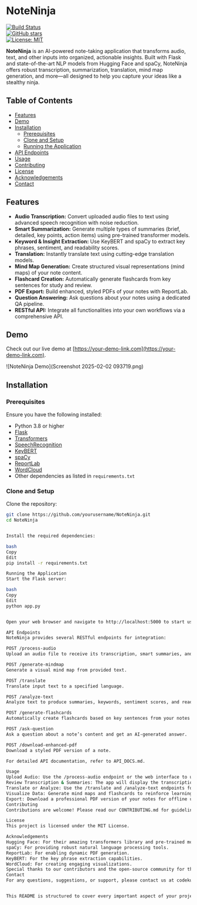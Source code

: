 # NoteNinja

[![Build Status](https://img.shields.io/travis/yourusername/NoteNinja.svg?style=flat)](https://travis-ci.com/yourusername/NoteNinja)  
[![GitHub stars](https://img.shields.io/github/stars/yourusername/NoteNinja.svg?style=social)](https://github.com/yourusername/NoteNinja/stargazers)  
[![License: MIT](https://img.shields.io/badge/License-MIT-yellow.svg)](LICENSE)

**NoteNinja** is an AI-powered note-taking application that transforms audio, text, and other inputs into organized, actionable insights. Built with Flask and state-of-the-art NLP models from Hugging Face and spaCy, NoteNinja offers robust transcription, summarization, translation, mind map generation, and more—all designed to help you capture your ideas like a stealthy ninja.

## Table of Contents

- [Features](#features)
- [Demo](#demo)
- [Installation](#installation)
  - [Prerequisites](#prerequisites)
  - [Clone and Setup](#clone-and-setup)
  - [Running the Application](#running-the-application)
- [API Endpoints](#api-endpoints)
- [Usage](#usage)
- [Contributing](#contributing)
- [License](#license)
- [Acknowledgements](#acknowledgements)
- [Contact](#contact)

## Features

- **Audio Transcription:** Convert uploaded audio files to text using advanced speech recognition with noise reduction.
- **Smart Summarization:** Generate multiple types of summaries (brief, detailed, key points, action items) using pre-trained transformer models.
- **Keyword & Insight Extraction:** Use KeyBERT and spaCy to extract key phrases, sentiment, and readability scores.
- **Translation:** Instantly translate text using cutting-edge translation models.
- **Mind Map Generation:** Create structured visual representations (mind maps) of your note content.
- **Flashcard Creation:** Automatically generate flashcards from key sentences for study and review.
- **PDF Export:** Build enhanced, styled PDFs of your notes with ReportLab.
- **Question Answering:** Ask questions about your notes using a dedicated QA pipeline.
- **RESTful API:** Integrate all functionalities into your own workflows via a comprehensive API.

## Demo

Check out our live demo at [https://your-demo-link.com](https://your-demo-link.com).

![NoteNinja Demo](Screenshot 2025-02-02 093719.png)

## Installation

### Prerequisites

Ensure you have the following installed:
- Python 3.8 or higher
- [Flask](https://flask.palletsprojects.com/)
- [Transformers](https://huggingface.co/transformers/)
- [SpeechRecognition](https://pypi.org/project/SpeechRecognition/)
- [KeyBERT](https://pypi.org/project/keybert/)
- [spaCy](https://spacy.io/)
- [ReportLab](https://www.reportlab.com/)
- [WordCloud](https://pypi.org/project/wordcloud/)
- Other dependencies as listed in `requirements.txt`

### Clone and Setup

Clone the repository:

```bash
git clone https://github.com/yourusername/NoteNinja.git
cd NoteNinja


Install the required dependencies:

bash
Copy
Edit
pip install -r requirements.txt

Running the Application
Start the Flask server:

bash
Copy
Edit
python app.py


Open your web browser and navigate to http://localhost:5000 to start using NoteNinja.

API Endpoints
NoteNinja provides several RESTful endpoints for integration:

POST /process-audio
Upload an audio file to receive its transcription, smart summaries, and key insights.

POST /generate-mindmap
Generate a visual mind map from provided text.

POST /translate
Translate input text to a specified language.

POST /analyze-text
Analyze text to produce summaries, keywords, sentiment scores, and readability metrics.

POST /generate-flashcards
Automatically create flashcards based on key sentences from your notes.

POST /ask-question
Ask a question about a note’s content and get an AI-generated answer.

POST /download-enhanced-pdf
Download a styled PDF version of a note.

For detailed API documentation, refer to API_DOCS.md.

Usage
Upload Audio: Use the /process-audio endpoint or the web interface to upload an audio file.
Review Transcription & Summaries: The app will display the transcription, multiple summaries, and extracted insights.
Translate or Analyze: Use the /translate and /analyze-text endpoints for additional text processing.
Visualize Data: Generate mind maps and flashcards to reinforce learning or plan projects.
Export: Download a professional PDF version of your notes for offline use or sharing.
Contributing
Contributions are welcome! Please read our CONTRIBUTING.md for guidelines on how to get started, report issues, or submit pull requests.

License
This project is licensed under the MIT License.

Acknowledgements
Hugging Face: For their amazing transformers library and pre-trained models.
spaCy: For providing robust natural language processing tools.
ReportLab: For enabling dynamic PDF generation.
KeyBERT: For the key phrase extraction capabilities.
WordCloud: For creating engaging visualizations.
Special thanks to our contributors and the open-source community for their invaluable support.
Contact
For any questions, suggestions, or support, please contact us at codekundan01@gmail.com


This README is structured to cover every important aspect of your project—from features and installation to API details and contribution guidelines—making it a comprehensive guide for users and potential collaborators. Feel free to customize any section to better fit your project's specifics!
